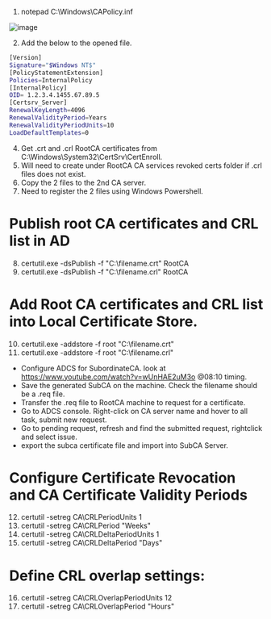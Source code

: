 1. notepad C:\Windows\CAPolicy.inf

![image](https://user-images.githubusercontent.com/59461655/148338282-b0f278e7-611a-4be2-bf44-b452e4264363.png)

2. Add the below to the opened file.
```bash
[Version]
Signature="$Windows NT$"
[PolicyStatementExtension]
Policies=InternalPolicy
[InternalPolicy]
OID= 1.2.3.4.1455.67.89.5
[Certsrv_Server]
RenewalKeyLength=4096
RenewalValidityPeriod=Years
RenewalValidityPeriodUnits=10
LoadDefaultTemplates=0
````
4. Get .crt and .crl RootCA certificates from C:\Windows\System32\CertSrv\CertEnroll.
5. Will need to create under RootCA CA services revoked certs folder if .crl files does not exist. 
6. Copy the 2 files to the 2nd CA server. 
7. Need to register the 2 files using Windows Powershell. 

# Publish root CA certificates and CRL list in AD
8. certutil.exe -dsPublish -f "C:\filename.crt" RootCA
9. certutil.exe -dsPublish -f "C:\filename.crl" RootCA

# Add Root CA certificates and CRL list into Local Certificate Store. 
10. certutil.exe -addstore -f root "C:\filename.crt"
11. certutil.exe -addstore -f root "C:\filename.crl"

- Configure ADCS for SubordinateCA. look at https://www.youtube.com/watch?v=wUnHAE2uM3o @08:10 timing.
- Save the generated SubCA on the machine. Check the filename should be a .req file. 
- Transfer the .req file to RootCA machine to request for a certificate. 
- Go to ADCS console. Right-click on CA server name and hover to all task, submit new request. 
- Go to pending request, refresh and find the submitted request, rightclick and select issue. 
- export the subca certificate file and import into SubCA Server. 

# Configure Certificate Revocation and CA Certificate Validity Periods

12. certutil -setreg CA\CRLPeriodUnits 1
13. certutil -setreg CA\CRLPeriod "Weeks"
14. certutil -setreg CA\CRLDeltaPeriodUnits 1
15. certutil -setreg CA\CRLDeltaPeriod "Days"

# Define CRL overlap settings: 

16. certutil -setreg CA\CRLOverlapPeriodUnits 12
17. certutil -setreg CA\CRLOverlapPeriod "Hours" 

